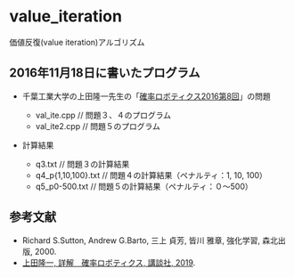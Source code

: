 # value_iteration
価値反復(value iteration)アルゴリズム

## 2016年11月18日に書いたプログラム

- 千葉工業大学の上田隆一先生の「[確率ロボティクス2016第8回](https://lab.ueda.tech/?page=prob_robot_2016_08)」の問題
    - val_ite.cpp // 問題３、４のプログラム
    - val_ite2.cpp // 問題５のプログラム

- 計算結果
    - q3.txt // 問題３の計算結果
    - q4_p{1,10,100}.txt // 問題４の計算結果（ペナルティ：1, 10, 100）
    - q5_p0-500.txt // 問題５の計算結果（ペナルティ：０～500）

## 参考文献

- Richard S.Sutton, Andrew G.Barto, 三上 貞芳, 皆川 雅章, 強化学習, 森北出版, 2000.
- [上田隆一, 詳解　確率ロボティクス, 講談社, 2019](https://www.kspub.co.jp/book/detail/5170069.html).
